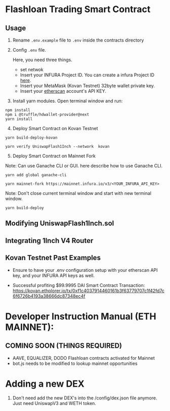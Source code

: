 # Flashloan Trading Smart Contract

## Usage

1. Rename `.env.example` file to `.env` inside the contracts directory
 
2. Config `.env` file. 

    Here, you need three things.
    * set netwok
    * Insert your INFURA Project ID. You can create a infura Project ID [here](https://infura.io). 
    * Insert your MetaMask (Kovan Testnet) 32byte wallet private key.
    * Insert your [etherscan](https://etherscan.io) account's API KEY.

3. Install yarn modules. Open terminal window and run:

```
npm install
npm i @truffle/hdwallet-provider@next
yarn install
```

4. Deploy Smart Contract on Kovan Testnet
```
yarn build-deploy-kovan
```

```
yarn verify UniswapFlash1Inch --network  kovan
```
5. Deploy Smart Contract on Mainnet Fork

Note: Can use Ganache CLI or GUI. here describe how to use Ganache CLI.
```
yarn add global ganache-cli
```
```
yarn mainnet-fork https://mainnet.infura.io/v3/<YOUR_INFURA_API_KEY>
```

Note: Don't close current terminal window and start with new terminal window.

```
yarn build-deploy
```

## Modifying UniswapFlash1Inch.sol


## Integrating 1Inch V4 Router 
## Kovan Testnet Past Examples
* Ensure to have your .env configuration setup with your etherscan API key, and your INFURA API keys as well. 

* Successful profiting $99.9995 DAI 
Smart Contract Transaction: https://kovan.ethplorer.io/tx/0xf1c4037914460161b3f63779707c1f42fd7c6f6726b4193a38666dc87348ec4f



# Developer Instruction Manual (ETH MAINNET): 

## COMING SOON (THINGS REQUIRED)
* AAVE, EQUALIZER, DODO Flashloan contracts activated for Mainnet
* bot.js needs to be modified to lookup mainnet opportunities


# Adding a new DEX

1. Don't need add the new DEX's into the /config/dex.json file anymore. Just need UniswapV3 and WETH token.
